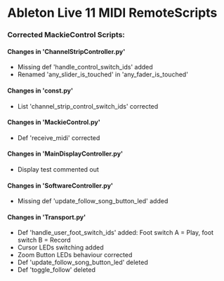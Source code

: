 # Ableton Live 11 MIDI RemoteScripts

### Corrected MackieControl Scripts:

#### Changes in 'ChannelStripController.py'

* Missing def 'handle_control_switch_ids' added
* Renamed 'any_slider_is_touched' in 'any_fader_is_touched'

#### Changes in 'const.py'

* List 'channel_strip_control_switch_ids' corrected

#### Changes in 'MackieControl.py'

* Def 'receive_midi' corrected

#### Changes in 'MainDisplayController.py'

* Display test commented out

#### Changes in 'SoftwareController.py'

* Missing def 'update_follow_song_button_led' added

#### Changes in 'Transport.py'

* Def 'handle_user_foot_switch_ids' added: Foot switch A = Play, foot switch B = Record
* Cursor LEDs switching added
* Zoom Button LEDs behaviour corrected
* Def 'update_follow_song_button_led' deleted
* Def 'toggle_follow' deleted
